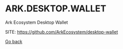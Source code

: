 # ARK.DESKTOP.WALLET
 
 Ark Ecosystem Desktop Wallet
 
 SITE: https://github.com/ArkEcosystem/desktop-wallet

 [Go back](./)
